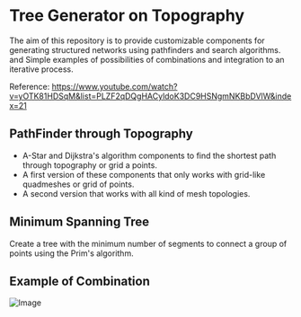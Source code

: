 
# Tree Generator on Topography
The aim of this repository is to provide customizable components for generating structured networks using 
pathfinders and search algorithms. and Simple examples of possibilities of combinations and integration to an iterative process.

Reference:
https://www.youtube.com/watch?v=yOTK81HDSqM&list=PLZF2qDQgHACyldoK3DC9HSNgmNKBbDVlW&index=21

## PathFinder through Topography
- A-Star and Dijkstra's algorithm components to find the shortest path through topography or grid a points.
- A first version of these components that only works with grid-like quadmeshes or grid of points.
- A second version that works with all kind of mesh topologies.

## Minimum Spanning Tree
Create a tree with the minimum number of segments to connect a group of points using the Prim's algorithm. 

## Example of Combination

![Image](https://user-images.githubusercontent.com/43108465/222206433-2333188b-db2e-4e5d-a66c-7bdef1d5ed65.jpg)

